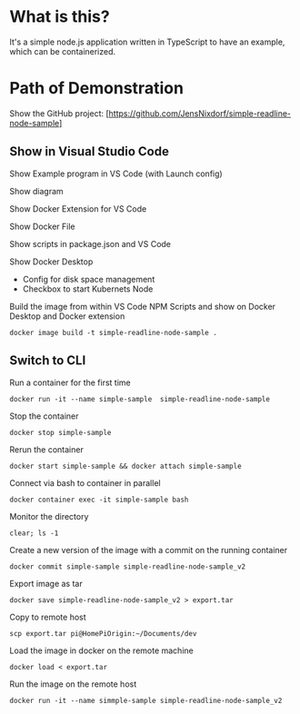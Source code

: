 # What is this?

It's a simple node.js application written in TypeScript to have an example, which can be containerized.

# Path of Demonstration

Show the GitHub project: [https://github.com/JensNixdorf/simple-readline-node-sample]

## Show in Visual Studio Code

Show Example program in VS Code (with Launch config)

Show diagram

Show Docker Extension for VS Code

Show Docker File

Show scripts in package.json and VS Code

Show Docker Desktop
* Config for disk space management
* Checkbox to start Kubernets Node

Build the image from within VS Code NPM Scripts and show on Docker Desktop and Docker extension
```
docker image build -t simple-readline-node-sample .
```

## Switch to CLI

Run a container for the first time
```
docker run -it --name simple-sample  simple-readline-node-sample
```

Stop the container
```
docker stop simple-sample
```

Rerun the container
```
docker start simple-sample && docker attach simple-sample
```

Connect via bash to container in parallel
```
docker container exec -it simple-sample bash
```

Monitor the directory
```
clear; ls -1
```

Create a new version of the image with a commit on the running container
```
docker commit simple-sample simple-readline-node-sample_v2
```

Export image as tar
```
docker save simple-readline-node-sample_v2 > export.tar
```

Copy to remote host
```
scp export.tar pi@HomePiOrigin:~/Documents/dev
```

Load the image in docker on the remote machine
```
docker load < export.tar
```

Run the image on the remote host
```
docker run -it --name simmple-sample simple-readline-node-sample_v2
```